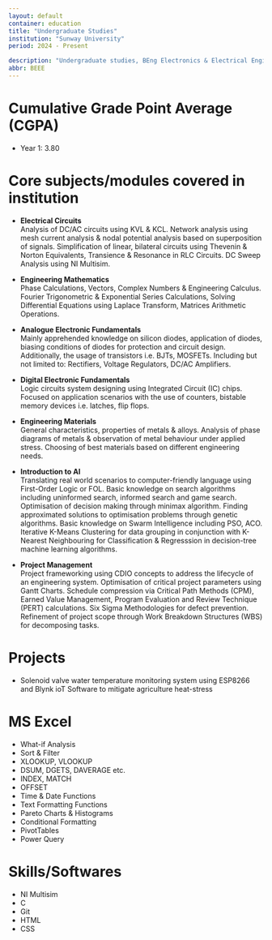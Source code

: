 ```yaml
---
layout: default
container: education
title: "Undergraduate Studies"
institution: "Sunway University"
period: 2024 - Present

description: "Undergraduate studies, BEng Electronics & Electrical Engineering."
abbr: BEEE
---
```


<h1>Cumulative Grade Point Average (CGPA)</h1>  

- Year 1: 3.80

<h1>Core subjects/modules covered in institution</h1>

- **Electrical Circuits** <br>
Analysis of DC/AC circuits using KVL & KCL. Network analysis using mesh current analysis & nodal potential analysis based on superposition of signals. Simplification of linear, bilateral circuits using Thevenin & Norton Equivalents, Transience & Resonance in RLC Circuits. DC Sweep Analysis using NI Multisim.

- **Engineering Mathematics** <br>
Phase Calculations, Vectors, Complex Numbers & Engineering Calculus. Fourier Trigonometric & Exponential Series Calculations, Solving Differential Equations using Laplace Transform, Matrices Arithmetic Operations.


- **Analogue Electronic Fundamentals** <br>
Mainly apprehended knowledge on silicon diodes, application of diodes, biasing conditions of diodes for protection and circuit design. Additionally, the usage of transistors i.e. BJTs, MOSFETs. Including but not limited to: Rectifiers, Voltage Regulators, DC/AC Amplifiers.

- **Digital Electronic Fundamentals** <br>
Logic circuits system designing using Integrated Circuit (IC) chips. Focused on application scenarios with the use of counters, bistable memory devices i.e. latches, flip flops.

- **Engineering Materials** <br>
General characteristics, properties of metals & alloys. Analysis of phase diagrams of metals & observation of metal behaviour under applied stress. Choosing of best materials based on different engineering needs.

- **Introduction to AI** <br>
Translating real world scenarios to computer-friendly language using First-Order Logic or FOL. Basic knowledge on search algorithms including uninformed search, informed search and game search. Optimisation of decision making through minimax algorithm. Finding approximated solutions to optimisation problems through genetic algorithms. Basic knowledge on Swarm Intelligence including PSO, ACO. Iterative K-Means Clustering for data grouping in conjunction with K-Nearest Neighbouring for Classification & Regresssion in decision-tree machine learning algorithms.


- **Project Management** <br>
Project frameworking using CDIO concepts to address the lifecycle of an engineering system. Optimisation of critical project parameters using Gantt Charts. Schedule compression via Critical Path Methods (CPM), Earned Value Management, Program Evaluation and Review Technique (PERT) calculations. Six Sigma Methodologies for defect prevention. Refinement of project scope through Work Breakdown Structures (WBS) for decomposing tasks.

<h1>Projects</h1>

- Solenoid valve water temperature monitoring system using ESP8266 and Blynk ioT Software to mitigate agriculture heat-stress

<h1>MS Excel</h1>

- What-if Analysis
- Sort & Filter
- XLOOKUP, VLOOKUP
- DSUM, DGETS, DAVERAGE etc.
- INDEX, MATCH
- OFFSET
- Time & Date Functions
- Text Formatting Functions
- Pareto Charts & Histograms
- Conditional Formatting
- PivotTables
- Power Query

<h1>Skills/Softwares</h1>

- NI Multisim
- C
- Git
- HTML
- CSS

<!-- ##### Projects
- Smart home automation system
- Digital thermometer with LCD display
- Motor speed controller -->

